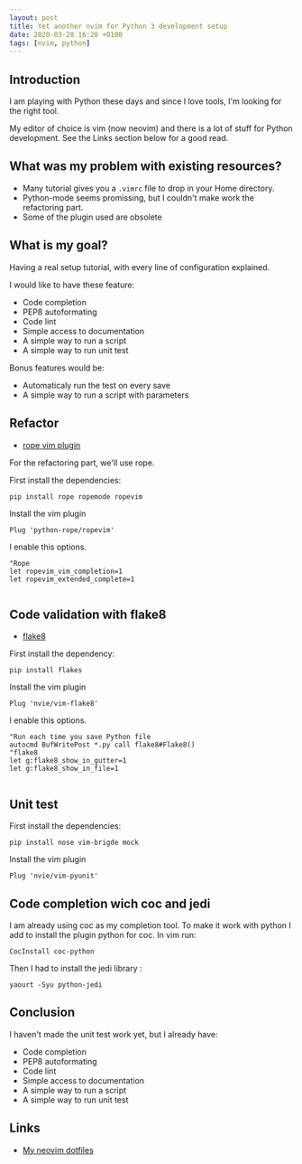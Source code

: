 ```yaml
---
layout: post
title: Yet another nvim for Python 3 development setup
date: 2020-03-28 16:20 +0100
tags: [nvim, python]
---
```


## Introduction


I am playing with Python these days and since I love tools, I'm looking for the right tool.

My editor of choice is vim (now neovim) and there is a lot of stuff for Python development.
See the Links section below for a good read.

## What was my problem with existing resources?

- Many tutorial gives you a `.vimrc` file to drop in your Home directory.
- Python-mode seems promissing, but I couldn't make work the refactoring part.
- Some of the plugin used are obsolete

## What is my goal?

Having a real setup tutorial, with every line of configuration explained.

I would like to have these feature:

- Code completion
- PEP8 autoformating
- Code lint
- Simple access to documentation
- A simple way to run a script
- A simple way to run unit test

Bonus features would be:

- Automaticaly run the test on every save
- A simple way to run a script with parameters

## Refactor

- [rope vim plugin](https://github.com/python-rope/ropevim)

For the refactoring part, we'll use rope.

First install the dependencies:

```
pip install rope ropemode ropevim
```
Install the vim plugin

```
Plug 'python-rope/ropevim'
```
I enable this options. 
```
"Rope                                                                                                                                                                          
let ropevim_vim_completion=1
let ropevim_extended_complete=1
	
```

## Code validation with flake8

- [flake8](https://github.com/nvie/vim-flake8)

First install the dependency:

```
pip install flakes
```
Install the vim plugin

```
Plug 'nvie/vim-flake8'
```
I enable this options. 
```
"Run each time you save Python file
autocmd BufWritePost *.py call flake8#Flake8()
"flake8
let g:flake8_show_in_gutter=1
let g:flake8_show_in_file=1
	
```

## Unit test

First install the dependencies:

```
pip install nose vim-brigde mock
```
Install the vim plugin

```
Plug 'nvie/vim-pyunit'
```

## Code completion wich coc and jedi

I am already using coc as my completion tool. To make it work with python I add to install the plugin python for coc. 
In vim run: 

```
CocInstall coc-python
```
Then I had to install the jedi library : 

```
yaourt -Syu python-jedi
```

## Conclusion

I haven't made the unit test work yet, but I already have:


- Code completion
- PEP8 autoformating
- Code lint
- Simple access to documentation
- A simple way to run a script
- A simple way to run unit test


## Links

- [My neovim dotfiles](https://framagit.org/sinarf/dotneovim)

